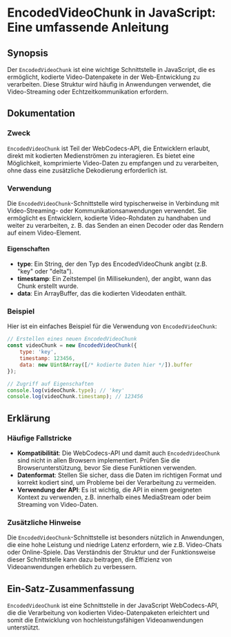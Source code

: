 <!--
Meta Description: # EncodedVideoChunk in JavaScript: Eine umfassende Anleitung ## Synopsis Der `EncodedVideoChunk` ist eine wichtige Schnittstelle in JavaScript, die es...
Meta Keywords: die, encodedvideochunk, der, video, ist
-->

# EncodedVideoChunk in JavaScript: Eine umfassende Anleitung

## Synopsis
Der `EncodedVideoChunk` ist eine wichtige Schnittstelle in JavaScript, die es ermöglicht, kodierte Video-Datenpakete in der Web-Entwicklung zu verarbeiten. Diese Struktur wird häufig in Anwendungen verwendet, die Video-Streaming oder Echtzeitkommunikation erfordern.

## Dokumentation
### Zweck
`EncodedVideoChunk` ist Teil der WebCodecs-API, die Entwicklern erlaubt, direkt mit kodierten Medienströmen zu interagieren. Es bietet eine Möglichkeit, komprimierte Video-Daten zu empfangen und zu verarbeiten, ohne dass eine zusätzliche Dekodierung erforderlich ist.

### Verwendung
Die `EncodedVideoChunk`-Schnittstelle wird typischerweise in Verbindung mit Video-Streaming- oder Kommunikationsanwendungen verwendet. Sie ermöglicht es Entwicklern, kodierte Video-Rohdaten zu handhaben und weiter zu verarbeiten, z. B. das Senden an einen Decoder oder das Rendern auf einem Video-Element.

#### Eigenschaften
- **type**: Ein String, der den Typ des EncodedVideoChunk angibt (z.B. "key" oder "delta").
- **timestamp**: Ein Zeitstempel (in Millisekunden), der angibt, wann das Chunk erstellt wurde.
- **data**: Ein ArrayBuffer, das die kodierten Videodaten enthält.

### Beispiel
Hier ist ein einfaches Beispiel für die Verwendung von `EncodedVideoChunk`:

```javascript
// Erstellen eines neuen EncodedVideoChunk
const videoChunk = new EncodedVideoChunk({
    type: 'key',
    timestamp: 123456,
    data: new Uint8Array([/* kodierte Daten hier */]).buffer
});

// Zugriff auf Eigenschaften
console.log(videoChunk.type); // 'key'
console.log(videoChunk.timestamp); // 123456
```

## Erklärung
### Häufige Fallstricke
- **Kompatibilität**: Die WebCodecs-API und damit auch `EncodedVideoChunk` sind nicht in allen Browsern implementiert. Prüfen Sie die Browserunterstützung, bevor Sie diese Funktionen verwenden.
- **Datenformat**: Stellen Sie sicher, dass die Daten im richtigen Format und korrekt kodiert sind, um Probleme bei der Verarbeitung zu vermeiden.
- **Verwendung der API**: Es ist wichtig, die API in einem geeigneten Kontext zu verwenden, z.B. innerhalb eines MediaStream oder beim Streaming von Video-Daten.

### Zusätzliche Hinweise
Die `EncodedVideoChunk`-Schnittstelle ist besonders nützlich in Anwendungen, die eine hohe Leistung und niedrige Latenz erfordern, wie z.B. Video-Chats oder Online-Spiele. Das Verständnis der Struktur und der Funktionsweise dieser Schnittstelle kann dazu beitragen, die Effizienz von Videoanwendungen erheblich zu verbessern.

## Ein-Satz-Zusammenfassung
`EncodedVideoChunk` ist eine Schnittstelle in der JavaScript WebCodecs-API, die die Verarbeitung von kodierten Video-Datenpaketen erleichtert und somit die Entwicklung von hochleistungsfähigen Videoanwendungen unterstützt.